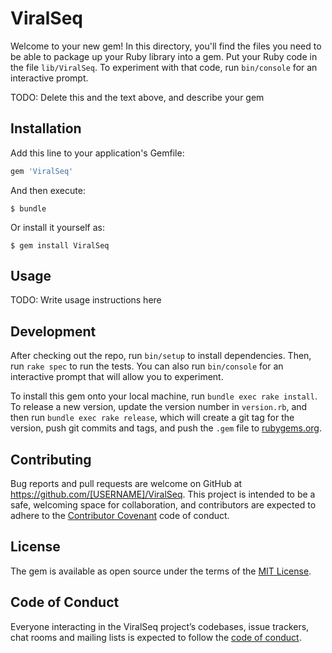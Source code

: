 # ViralSeq

Welcome to your new gem! In this directory, you'll find the files you need to be able to package up your Ruby library into a gem. Put your Ruby code in the file `lib/ViralSeq`. To experiment with that code, run `bin/console` for an interactive prompt.

TODO: Delete this and the text above, and describe your gem

## Installation

Add this line to your application's Gemfile:

```ruby
gem 'ViralSeq'
```

And then execute:

    $ bundle

Or install it yourself as:

    $ gem install ViralSeq

## Usage

TODO: Write usage instructions here

## Development

After checking out the repo, run `bin/setup` to install dependencies. Then, run `rake spec` to run the tests. You can also run `bin/console` for an interactive prompt that will allow you to experiment.

To install this gem onto your local machine, run `bundle exec rake install`. To release a new version, update the version number in `version.rb`, and then run `bundle exec rake release`, which will create a git tag for the version, push git commits and tags, and push the `.gem` file to [rubygems.org](https://rubygems.org).

## Contributing

Bug reports and pull requests are welcome on GitHub at https://github.com/[USERNAME]/ViralSeq. This project is intended to be a safe, welcoming space for collaboration, and contributors are expected to adhere to the [Contributor Covenant](http://contributor-covenant.org) code of conduct.

## License

The gem is available as open source under the terms of the [MIT License](https://opensource.org/licenses/MIT).

## Code of Conduct

Everyone interacting in the ViralSeq project’s codebases, issue trackers, chat rooms and mailing lists is expected to follow the [code of conduct](https://github.com/[USERNAME]/ViralSeq/blob/master/CODE_OF_CONDUCT.md).
